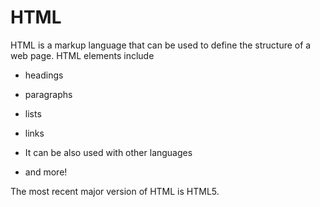 # HTML









HTML is a markup language that can be used to define the structure of a web page. HTML elements include









* headings




* paragraphs




* lists




* links

* It can be also used with other languages


* and more!









The most recent major version of HTML is HTML5.